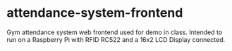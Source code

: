 # attendance-system-frontend
Gym attendance system web frontend used for demo in class.
Intended to run on a Raspberry Pi with RFID RC522 and a 16x2 LCD Display connected.